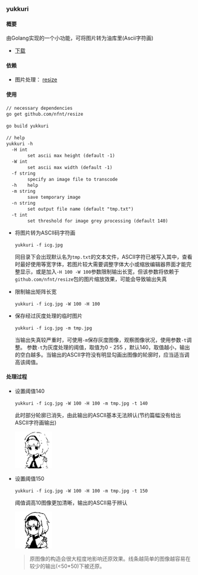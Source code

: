 ### yukkuri

#### 概要

由Golang实现的一个小功能，可将图片转为油库里(Ascii字符画)

- [下载](https://github.com/nynicg/yukkuri/releases)



#### 依赖 

- 图片处理： [resize](https://github.com/nfnt/resize)


#### 使用


```
// necessary dependencies
go get github.com/nfnt/resize

go build yukkuri

// help
yukkuri -h
  -H int
        set ascii max height (default -1)
  -W int
        set ascii max width (default -1)
  -f string
        specify an image file to transcode
  -h    help
  -m string
        save temporary image
  -n string
        set output file name (default "tmp.txt")
  -t int
        set threshold for image grey processing (default 140)
```

- 将图片转为ASCII码字符画

	`yukkuri -f icg.jpg`
	
	同目录下会出现默认名为`tmp.txt`的文本文件，ASCII字符已被写入其中，查看时最好使用等宽字体，若图片较大需要调整字体大小或缩放编辑器界面才能完整显示，或是加入`-H 100 -W 100`参数限制输出长宽，但该参数将依赖于`github.com/nfnt/resize`包的图片缩放效果，可能会导致输出失真
	
- 限制输出矩阵长宽

	`yukkuri -f icg.jpg -W 100 -H 100`
	
- 保存经过灰度处理的临时图片

  `yukkuri -f icg.jpg -m tmp.jpg`

  当输出失真较严重时，可使用`-m`保存灰度图像，观察图像状况，使用参数`-t`调整。
  参数`-t`为灰度处理的阈值，取值为0  -  255 ，默认140，取值越小，输出的空白越多。当输出的ASCII字符没有明显勾画出图像的轮廓时，应当适当调高该阈值。

#### 处理过程

- 设置阈值140

  `yukkuri -f icg.jpg -W 100 -H 100 -m tmp.jpg -t 140`

  此时部分轮廓已消失，由此输出的ASCII基本无法辨认(节约篇幅没有给出ASCII字符画输出)

  ![ -t 140](tmp-140.jpg)


- 设置阈值150

  `yukkuri -f icg.jpg -W 100 -H 100 -m tmp.jpg -t 150`

  阈值调高10图像更加清晰，输出的ASCII易于辨认

  ![ -t 150](tmp-150.jpg)

  > 原图像的构造会很大程度地影响还原效果。线条越简单的图像越容易在较少的输出(<50*50)下被还原。
